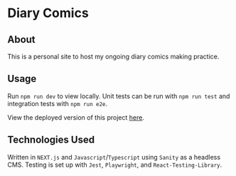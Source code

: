 # Diary Comics

## About
This is a personal site to host my ongoing diary comics making practice.

## Usage
Run `npm run dev` to view locally.
Unit tests can be run with `npm run test` and integration tests with `npm run e2e`.

View the deployed version of this project [here](https://comics.xinrui.work/).


## Technologies Used
Written in `NEXT.js` and `Javascript`/`Typescript` using `Sanity` as a headless CMS.
Testing is set up with `Jest`, `Playwright`, and `React-Testing-Library`.